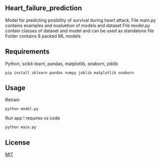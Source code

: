 ## Heart_failure_prediction

Model for predicting posibility of survival during heart attack,
File main.py contains examples and evaluetion of models and dataset
File model.py contain classes of dataset and model and can be used as standalone file
Folder contains 8 packed ML models

## Requirements

Python, scikit-learn, pandas, matplotlib, seaborn, joblib

```
pip install sklearn pandas numpy joblib matplotlib seaborn
```
 
## Usage

Retrain

```
python model.py
```

Run app
! requires vs code
```
python main.py
```

## License
[MIT](https://choosealicense.com/licenses/mit/)

